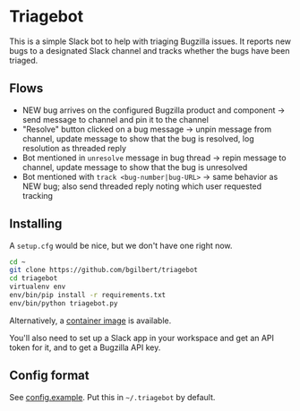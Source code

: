 # Triagebot

This is a simple Slack bot to help with triaging Bugzilla issues.  It reports new bugs to a designated Slack channel and tracks whether the bugs have been triaged.

## Flows

- NEW bug arrives on the configured Bugzilla product and component →
  send message to channel and pin it to the channel
- "Resolve" button clicked on a bug message →
  unpin message from channel, update message to show that the bug is resolved, log resolution as threaded reply
- Bot mentioned in `unresolve` message in bug thread →
  repin message to channel, update message to show that the bug is unresolved
- Bot mentioned with `track <bug-number|bug-URL>` →
  same behavior as NEW bug; also send threaded reply noting which user requested tracking

## Installing

A `setup.cfg` would be nice, but we don't have one right now.

```sh
cd ~
git clone https://github.com/bgilbert/triagebot
cd triagebot
virtualenv env
env/bin/pip install -r requirements.txt
env/bin/python triagebot.py
```

Alternatively, a [container image](https://quay.io/repository/bgilbert/triagebot) is available.

You'll also need to set up a Slack app in your workspace and get an API token for it, and to get a Bugzilla API key.

## Config format

See [config.example](config.example).  Put this in `~/.triagebot` by default.
